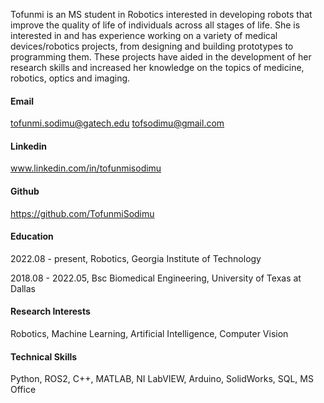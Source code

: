
Tofunmi is an MS student in Robotics interested in developing robots that improve the quality of life of individuals across all stages of life. She is interested in and has experience working on a variety of medical devices/robotics projects, from designing and building prototypes to programming them. These projects have aided in the development of her research skills and increased her knowledge on the topics of medicine, robotics, optics and imaging.

#### Email
tofunmi.sodimu@gatech.edu
tofsodimu@gmail.com

#### Linkedin
www.linkedin.com/in/tofunmisodimu

#### Github
https://github.com/TofunmiSodimu

#### Education
2022.08 - present, Robotics, Georgia Institute of Technology

2018.08 - 2022.05, Bsc Biomedical Engineering, University of Texas at Dallas

#### Research Interests
Robotics, Machine Learning, Artificial Intelligence, Computer Vision

#### Technical Skills
Python, ROS2, C++, MATLAB, NI LabVIEW, Arduino, SolidWorks, SQL, MS Office
